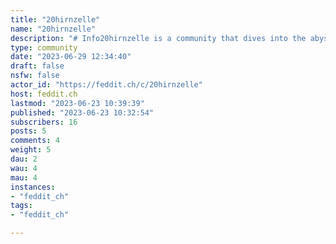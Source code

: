 ```yaml
---
title: "20hirnzelle" 
name: "20hirnzelle"
description: "# Info20hirnzelle is a community that dives into the abysses of journalism in Switzerland. We want to provide a platform to share, discuss, critique, and laugh about the worst Swiss journalism has to offer. Although there are countless examples of articles that are infuriating, racist, sexist, misogynistic, or even worse – we hold ourselves to higher standards.So please keep it civil, be nice, and don't attack journalists on a personal level either.The official languages of this sub will be Swiss German, German, and English. The other Swiss languages can't be supported at the beginning, since the mod team lacks the necessary language skills.---# Rules- **Be nice**- No racism, antisemitism, misogyny or any other form of douchebaggery- Articles of all **Swiss** news outlets are allowed, not only from our namesake 20min- Post pictures instead of direct links, we don't want to reward bad journalism with additional traffic- Don't attack journalists on a personal level, no witchhunt, no doxxing etc."
type: community
date: "2023-06-29 12:34:40"
draft: false
nsfw: false
actor_id: "https://feddit.ch/c/20hirnzelle"
host: feddit.ch
lastmod: "2023-06-23 10:39:39"
published: "2023-06-23 10:32:54"
subscribers: 16
posts: 5
comments: 4
weight: 5
dau: 2
wau: 4
mau: 4
instances:
- "feddit_ch"
tags: 
- "feddit_ch"

---
```

